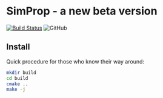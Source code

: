 # SimProp - a new beta version

[![Build Status](https://github.com/carmeloevoli/SimProp-Sirente/actions/workflows/ci.yml/badge.svg)](https://github.com/carmeloevoli/SimProp-Sirente/actions)
![GitHub](https://img.shields.io/github/license/carmeloevoli/SimProp-Sirente)

## Install

Quick procedure for those who know their way around:
```sh
mkdir build
cd build
cmake ..
make -j
```
